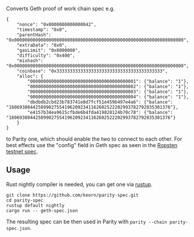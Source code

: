 Converts Geth proof of work chain spec e.g.
```
{
    "nonce": "0x0000000000000042",
    "timestamp": "0x0",
    "parentHash": "0x0000000000000000000000000000000000000000000000000000000000000000",
    "extraData": "0x0",
    "gasLimit": "0x8000000",
    "difficulty": "0x400",
    "mixhash": "0x0000000000000000000000000000000000000000000000000000000000000000",
    "coinbase": "0x3333333333333333333333333333333333333333",
    "alloc": {
        "0000000000000000000000000000000000000001": {"balance": "1"},
		"0000000000000000000000000000000000000002": {"balance": "1"},
		"0000000000000000000000000000000000000003": {"balance": "1"},
		"0000000000000000000000000000000000000004": {"balance": "1"},
		"dbdbdb2cbd23b783741e8d7fcf51e459b497e4a6": {"balance": "1606938044258990275541962092341162602522202993782792835301376"},
		"e4157b34ea9615cfbde6b4fda419828124b70c78": {"balance": "1606938044258990275541962092341162602522202993782792835301376"}
    }
}
```
to Parity one, which should enable the two to connect to each other.
For best effects use the "config" field in Geth spec as seen in the [Ropsten testnet spec](https://dl.dropboxusercontent.com/u/4270001/testnet_genesis.json).

## Usage
Rust nightly compiler is needed, you can get one via [rustup](https://www.rustup.rs/).
```
git clone https://github.com/keorn/parity-spec.git
cd parity-spec
rustup default nightly
cargo run -- geth-spec.json
```

The resulting spec can be then used in Parity with `parity --chain parity-spec.json`.
